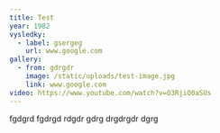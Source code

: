 ```yaml
---
title: Test
year: 1982
vysledky:
  - label: gsergeg
    url: www.google.com
gallery:
  - from: gdrgdr
    image: /static/uploads/test-image.jpg
    link: www.google.com
video: https://www.youtube.com/watch?v=O3RjiO0aSUs
---
```

fgdgrd fgdrgd rdgdr gdrg drgdrgdr dgrg
